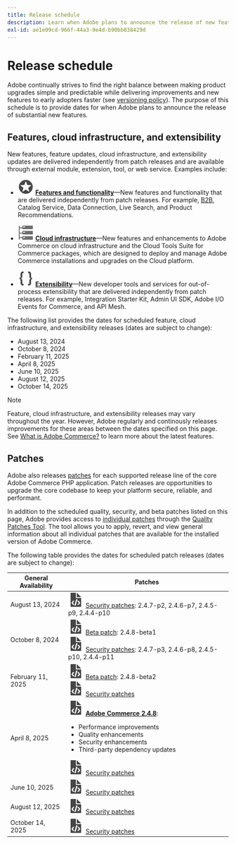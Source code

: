 ```yaml
---
title: Release schedule
description: Learn when Adobe plans to announce the release of new features for Adobe Commerce.
exl-id: ae1e09cd-966f-44a3-9e4d-b90bb838429d
---
```


# Release schedule

Adobe continually strives to find the right balance between making product upgrades simple and predictable while delivering improvements and new features to early adopters faster (see [versioning policy](versioning-policy.md)). The purpose of this schedule is to provide dates for when Adobe plans to announce the release of substantial new features.

## Features, cloud infrastructure, and extensibility

New features, feature updates, cloud infrastructure, and extensibility updates are delivered independently from patch releases and are available through external module, extension, tool, or web service. Examples include:

- ![Feature icon](../assets/icons/feature.svg) [**Features and functionality**](https://experienceleague.adobe.com/en/docs/commerce-merchant-services/user-guides/release-information/release-notes-all)—New features and functionality that are delivered independently from patch releases. For example, [B2B](https://experienceleague.adobe.com/en/docs/commerce-admin/b2b/release-notes), Catalog Service, Data Connection, Live Search, and Product Recommendations.

- ![Infrastructure icon](../assets/icons/servers.svg) [**Cloud infrastructure**](https://experienceleague.adobe.com/en/docs/commerce-cloud-service/user-guide/release-notes/cloud-tools-suite)—New features and enhancements to Adobe Commerce on cloud infrastructure and the Cloud Tools Suite for Commerce packages, which are designed to deploy and manage Adobe Commerce installations and upgrades on the Cloud platform.

- ![Extensibility icon](../assets/icons/brackets.svg) [**Extensibility**](https://developer.adobe.com/commerce/extensibility/)—New developer tools and services for out-of-process extensibility that are delivered independently from patch releases. For example, Integration Starter Kit, Admin UI SDK, Adobe I/O Events for Commerce, and API Mesh.

The following list provides the dates for scheduled feature, cloud infrastructure, and extensibility releases (dates are subject to change):

- August 13, 2024
- October 8, 2024
- February 11, 2025
- April 8, 2025
- June 10, 2025
- August 12, 2025
- October 14, 2025

>[!NOTE]
>
>Feature, cloud infrastructure, and extensibility releases may vary throughout the year. However, Adobe regularly and continously releases improvements for these areas between the dates specified on this page. See [What is Adobe Commerce?](https://experienceleague.adobe.com/en/docs/commerce-admin/start/about) to learn more about the latest features.

## Patches

Adobe also releases [patches](versioning-policy.md#patch-release) for each supported release line of the core Adobe Commerce PHP application. Patch releases are opportunities to upgrade the core codebase to keep your platform secure, reliable, and performant.

In addition to the scheduled quality, security, and beta patches listed on this page, Adobe provides access to [individual patches](versioning-policy.md#individual-patch) through the [Quality Patches Tool](../tools/quality-patches-tool/usage.md). The tool allows you to apply, revert, and view general information about all individual patches that are available for the installed version of Adobe Commerce.

The following table provides the dates for scheduled patch releases (dates are subject to change):

<table>
<thead>
  <tr>
    <th>General Availability</th>
    <th>Patches</th>
  </tr>
</thead>
<tbody>
  <tr>
  <tr>
    <td>August 13, 2024</td>
    <td><img alt="Patch release icon" src="../assets/icons/file-code.svg"></img> <a href="release-notes/security/overview.md">Security patches</a>: 2.4.7-p2, 2.4.6-p7, 2.4.5-p9, 2.4.4-p10</td>
  </tr>
  <tr>
    <td>October 8, 2024</td>
    <td><img alt="Patch release icon" src="../assets/icons/file-code.svg"></img> <a href="release-notes/commerce/overview.md">Beta patch</a>: 2.4.8-beta1<br><img alt="Patch release icon" src="../assets/icons/file-code.svg"></img> <a href="release-notes/security/overview.md">Security patches</a>: 2.4.7-p3, 2.4.6-p8, 2.4.5-p10, 2.4.4-p11</td>
  </tr>
  <tr>
    <td>February 11, 2025</td>
    <td><img alt="Patch release icon" src="../assets/icons/file-code.svg"></img> <a href="beta.md#adobe-commerce-foundation-public-beta">Beta patch</a>: 2.4.8-beta2<br><img alt="Patch release icon" src="../assets/icons/file-code.svg"></img> <a href="release-notes/security/overview.md">Security patches</a></td>
  </tr>
  <tr>
    <tr>
    <td>April 8, 2025</td>
    <td><img alt="Patch release icon" src="../assets/icons/file-code.svg"></img> <a href="release-notes/commerce/overview.md"><strong>Adobe Commerce 2.4.8</a></strong>:<ul><li>Performance improvements</li><li>Quality enhancements</li><li>Security enhancements</li><li>Third-party dependency updates</li></ul><img alt="Patch release icon" src="../assets/icons/file-code.svg"></img> <a href="release-notes/security/overview.md">Security patches</a></td>
  </tr>
  <tr>
    <td>June 10, 2025</td>
    <td><img alt="Patch release icon" src="../assets/icons/file-code.svg"></img> <a href="release-notes/security/overview.md">Security patches</a></td>
  </tr>
  <tr>
    <td>August 12, 2025</td>
    <td><img alt="Patch release icon" src="../assets/icons/file-code.svg"></img> <a href="release-notes/security/overview.md">Security patches</a></td>
  </tr>
  <tr>
    <td>October 14, 2025</td>
    <td><img alt="Patch release icon" src="../assets/icons/file-code.svg"></img> <a href="release-notes/security/overview.md">Security patches</a></td>
  </tr>
</tbody>
</table>
